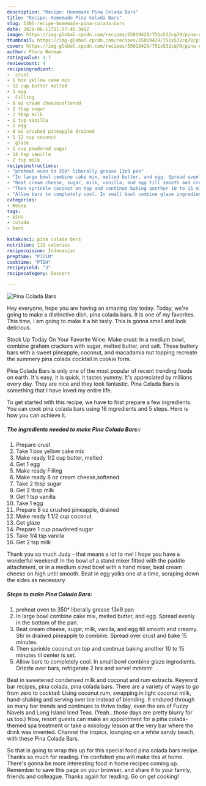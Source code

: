 ```yaml
---
description: "Recipe: Homemade Pina Colada Bars"
title: "Recipe: Homemade Pina Colada Bars"
slug: 5305-recipe-homemade-pina-colada-bars
date: 2020-06-11T11:57:46.346Z
image: https://img-global.cpcdn.com/recipes/55819429/751x532cq70/pina-colada-bars-recipe-main-photo.jpg
thumbnail: https://img-global.cpcdn.com/recipes/55819429/751x532cq70/pina-colada-bars-recipe-main-photo.jpg
cover: https://img-global.cpcdn.com/recipes/55819429/751x532cq70/pina-colada-bars-recipe-main-photo.jpg
author: Flora Norman
ratingvalue: 3.7
reviewcount: 4
recipeingredient:
-  crust
- 1 box yellow cake mix
- 12 cup butter melted
- 1 egg
-  Filling
- 8 oz cream cheesesoftened
- 2 tbsp sugar
- 2 tbsp milk
- 1 tsp vanilla
- 1 egg
- 8 oz crushed pineapple drained
- 1 12 cup coconut
-  glaze
- 1 cup powdered sugar
- 14 tsp vanilla
- 2 tsp milk
recipeinstructions:
- "preheat oven to 350* liberally grease 13x9 pan"
- "In large bowl combine cake mix, melted butter, and egg. Spread evenly in the bottom of the pan."
- "Beat cream cheese, sugar, milk, vanilla, and egg till smooth and creamy. Stir in drained pineapple to combine. Spread over crust and bake 15 minutes."
- "Then sprinkle coconut on top and continue baking another 10 to 15 minutes til center is set."
- "Allow bars to completely cool. In small bowl combine glaze ingredients. Drizzle over bars, refrigerate 2 hrs and serve! mmmm!"
categories:
- Resep
tags:
- pina
- colada
- bars

katakunci: pina colada bars
nutrition: 119 calories
recipecuisine: Indonesian
preptime: "PT21M"
cooktime: "PT2H"
recipeyield: "3"
recipecategory: Dessert

---
```



![Pina Colada Bars](https://img-global.cpcdn.com/recipes/55819429/751x532cq70/pina-colada-bars-recipe-main-photo.jpg)

Hey everyone, hope you are having an amazing day today. Today, we're going to make a distinctive dish, pina colada bars. It is one of my favorites. This time, I am going to make it a bit tasty. This is gonna smell and look delicious.

Stock Up Today On Your Favorite Wine. Make crust: In a medium bowl, combine graham crackers with sugar, melted butter, and salt. These buttery bars with a sweet pineapple, coconut, and macadamia nut topping recreate the summery pina colada cocktail in cookie form.

Pina Colada Bars is only one of the most popular of recent trending foods on earth. It's easy, it is quick, it tastes yummy. It's appreciated by millions every day. They are nice and they look fantastic. Pina Colada Bars is something that I have loved my entire life.


To get started with this recipe, we have to first prepare a few ingredients. You can cook pina colada bars using 16 ingredients and 5 steps. Here is how you can achieve it.

##### The ingredients needed to make Pina Colada Bars::

1. Prepare  crust
1. Take 1 box yellow cake mix
1. Make ready 1/2 cup butter, melted
1. Get 1 egg
1. Make ready  Filling
1. Make ready 8 oz cream cheese,softened
1. Take 2 tbsp sugar
1. Get 2 tbsp milk
1. Get 1 tsp vanilla
1. Take 1 egg
1. Prepare 8 oz crushed pineapple, drained
1. Make ready 1 1/2 cup coconut
1. Get  glaze
1. Prepare 1 cup powdered sugar
1. Take 1/4 tsp vanilla
1. Get 2 tsp milk


Thank you so much Judy - that means a lot to me! I hope you have a wonderful weekend! In the bowl of a stand mixer fitted with the paddle attachment, or in a medium sized bowl with a hand mixer, beat cream cheese on high until smooth. Beat in egg yolks one at a time, scraping down the sides as necessary. 

##### Steps to make Pina Colada Bars:

1. preheat oven to 350* liberally grease 13x9 pan
1. In large bowl combine cake mix, melted butter, and egg. Spread evenly in the bottom of the pan.
1. Beat cream cheese, sugar, milk, vanilla, and egg till smooth and creamy. Stir in drained pineapple to combine. Spread over crust and bake 15 minutes.
1. Then sprinkle coconut on top and continue baking another 10 to 15 minutes til center is set.
1. Allow bars to completely cool. In small bowl combine glaze ingredients. Drizzle over bars, refrigerate 2 hrs and serve! mmmm!


Beat in sweetened condensed milk and coconut and rum extracts. Keyword bar recipes, pina colada, pina colada bars. There are a variety of ways to go from zero to cocktail: Using coconut rum, swapping in light coconut milk, hand-shaking and serving over ice instead of blending. It endured through so many bar trends and continues to thrive today, even the era of Fuzzy Navels and Long Island Iced Teas. (Yeah…those days are pretty blurry for us too.) Now, resort guests can make an appointment for a piña colada-themed spa treatment or take a mixology lesson at the very bar where the drink was invented. Channel the tropics, lounging on a white sandy beach, with these Pina Colada Bars. 

So that is going to wrap this up for this special food pina colada bars recipe. Thanks so much for reading. I'm confident you will make this at home. There's gonna be more interesting food in home recipes coming up. Remember to save this page on your browser, and share it to your family, friends and colleague. Thanks again for reading. Go on get cooking!
